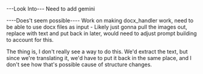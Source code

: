---Look Into---
Need to add gemini


----Does't seem possible----
Work on making docx_handler work, need to be able to use docx files as input - Likely just gonna pull the images out, replace with text and put back in later, would need to adjust prompt building to account for this.

The thing is, I don't really see a way to do this. We'd extract the text, but since we're translating it, we'd have to put it back in the same place, and I don't see how that's possible cause of structure changes. 